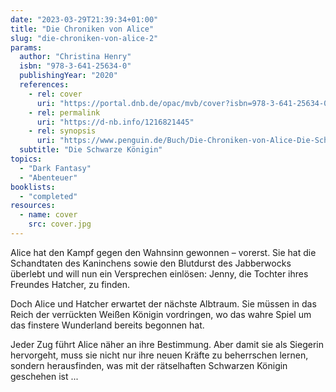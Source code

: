 ```yaml
---
date: "2023-03-29T21:39:34+01:00"
title: "Die Chroniken von Alice"
slug: "die-chroniken-von-alice-2"
params:
  author: "Christina Henry"
  isbn: "978-3-641-25634-0"
  publishingYear: "2020"
  references:
    - rel: cover
      uri: "https://portal.dnb.de/opac/mvb/cover?isbn=978-3-641-25634-0"
    - rel: permalink
      uri: "https://d-nb.info/1216821445"
    - rel: synopsis
      uri: "https://www.penguin.de/Buch/Die-Chroniken-von-Alice-Die-Schwarze-Koenigin/Christina-Henry/Penhaligon/e567147.rhd"
  subtitle: "Die Schwarze Königin"
topics:
  - "Dark Fantasy"
  - "Abenteuer"
booklists:
  - "completed"
resources:
  - name: cover
    src: cover.jpg
---
```

Alice hat den Kampf gegen den Wahnsinn gewonnen – vorerst. Sie hat die 
Schandtaten des Kaninchens sowie den Blutdurst des Jabberwocks überlebt und will 
nun ein Versprechen einlösen: Jenny, die Tochter ihres Freundes Hatcher, zu 
finden.

Doch Alice und Hatcher erwartet der nächste Albtraum. Sie müssen in das Reich 
der verrückten Weißen Königin vordringen, wo das wahre Spiel um das finstere 
Wunderland bereits begonnen hat.

Jeder Zug führt Alice näher an ihre Bestimmung. Aber damit sie als Siegerin 
hervorgeht, muss sie nicht nur ihre neuen Kräfte zu beherrschen lernen, sondern 
herausfinden, was mit der rätselhaften Schwarzen Königin geschehen ist ...